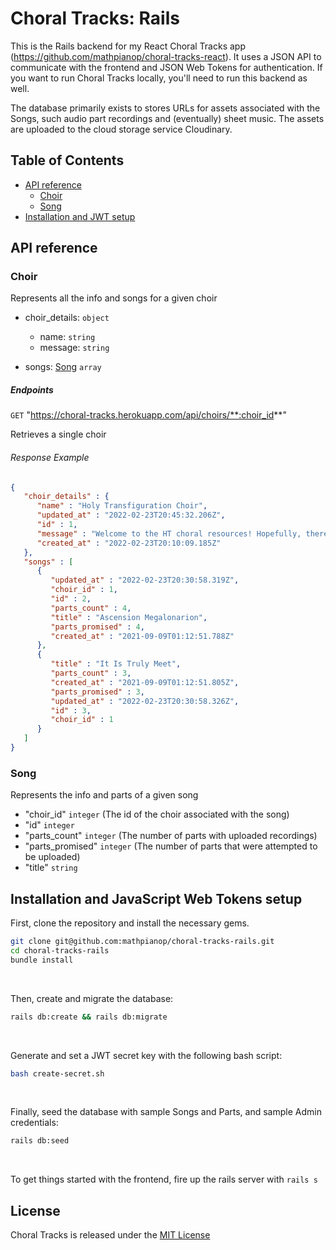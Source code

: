 # Choral Tracks: Rails

This is the Rails backend for my React Choral Tracks app (https://github.com/mathpianop/choral-tracks-react). It uses a JSON API to communicate with the frontend and JSON Web Tokens for authentication. If you want to run Choral Tracks locally, you'll need to run this backend as well.

The database primarily exists to stores URLs for assets associated with the Songs, such audio part recordings and (eventually) sheet music. The assets are uploaded to the cloud storage service Cloudinary.

## Table of Contents

* [API reference](#api-reference)
	- [Choir](#choir)
	- [Song](#song)
* [Installation and JWT setup](#installation-and-javaScript-web-tokens-setup)


## API reference

### Choir

Represents all the info and songs for a given choir

* choir_details: `object`
 	* name: `string`
  * message: `string`
  	
    
* songs: [Song](#song) `array`


##### Endpoints

`GET` "https://choral-tracks.herokuapp.com/api/choirs/**:choir_id**"

Retrieves a single choir

###### Response Example


```json
{
   "choir_details" : {
      "name" : "Holy Transfiguration Choir",
      "updated_at" : "2022-02-23T20:45:32.206Z",
      "id" : 1,
      "message" : "Welcome to the HT choral resources! Hopefully, there will be a lot more to come, but for right n\now, check out the song player below. If you click on one of the titles, you can play the song with options to hear your part by itself (\"isolate\"), or with the other parts softer (\"emphasize\")",
      "created_at" : "2022-02-23T20:10:09.185Z"
   },
   "songs" : [
      {
         "updated_at" : "2022-02-23T20:30:58.319Z",
         "choir_id" : 1,
         "id" : 2,
         "parts_count" : 4,
         "title" : "Ascension Megalonarion",
         "parts_promised" : 4,
         "created_at" : "2021-09-09T01:12:51.788Z"
      },
      {
         "title" : "It Is Truly Meet",
         "parts_count" : 3,
         "created_at" : "2021-09-09T01:12:51.805Z",
         "parts_promised" : 3,
         "updated_at" : "2022-02-23T20:30:58.326Z",
         "id" : 3,
         "choir_id" : 1
      }
   ]
}


```

### Song

Represents the info and parts of a given song

* "choir_id" `integer` (The id of the choir associated with the song)
* "id" `integer`
* "parts_count" `integer` (The number of parts with uploaded recordings)
* "parts_promised" `integer` (The number of parts that were attempted to be uploaded)
* "title" `string`

## Installation and JavaScript Web Tokens setup

First, clone the repository and install the necessary gems.

```bash
git clone git@github.com:mathpianop/choral-tracks-rails.git
cd choral-tracks-rails
bundle install
```
<br>

Then, create and migrate the database:

```bash
rails db:create && rails db:migrate
```
<br>

Generate and set a JWT secret key with the following bash script:

```bash
bash create-secret.sh
```
<br>

Finally, seed the database with sample Songs and Parts, and sample Admin credentials:
```bash
rails db:seed
```
<br>

To get things started with the frontend, fire up the rails server with `rails s`

## License

Choral Tracks is released under the [MIT License](https://opensource.org/licenses/MIT)
